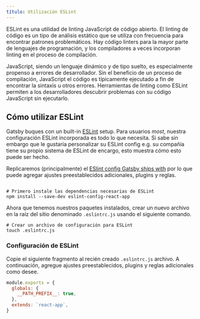 ```yaml
---
título: Utilización ESLint
---
```


ESLint es una utilidad de linting JavaScript de código abierto. El linting de código es un tipo de análisis estático que se utiliza con frecuencia para encontrar patrones problemáticos. Hay código linters para la mayor parte de lenguajes de programación, y los compiladores a veces incorporan linting en el proceso de compilación.

JavaScript, siendo un lenguaje dinámico y de tipo suelto, es especialmente propenso a errores de desarrollador. Sin el beneficio de un proceso de compilación, JavaScript el código es típicamente ejecutado a fin de encontrar la sintaxis u otros errores. Herramientas de linting como ESLint permiten a los desarrolladores descubrir problemas con su código JavaScript sin ejecutarlo.

## Cómo utilizar ESLint

Gatsby buques con un built-in [ESLint](https://eslint.org) setup. Para usuarios _most_, nuestra configuración ESLint incorporada es todo lo que necesita. Si sabe sin embargo que le gustaría personalizar su ESLint config e.g. su compañía tiene su propio sistema de ESLint de encargo, esto muestra cómo esto puede ser hecho.

Replicaremos (principalmente) el [ESlint config Gatsby ships with](https://github.com/gatsbyjs/gatsby/blob/master/.eslintrc.json) por lo que puede agregar ajustes preestablecidos adicionales, plugins y reglas.

```shell

# Primero instale las dependencias necesarias de ESLint
npm install --save-dev eslint-config-react-app
```

Ahora que tenemos nuestros paquetes instalados, crear un nuevo archivo en la raíz del sitio denominado `.eslintrc.js` usando el siguiente comando.

```shell
# Crear un archivo de configuración para ESLint
touch .eslintrc.js
```

### Configuración de ESLint

Copie el siguiente fragmento al recién creado `.eslintrc.js` archivo. A continuación, agregue ajustes preestablecidos, plugins y reglas adicionales como desee.

```js:title=.eslintrc.js
module.exports = {
  globals: {
    __PATH_PREFIX__: true,
  },
  extends: `react-app`,
}
```
